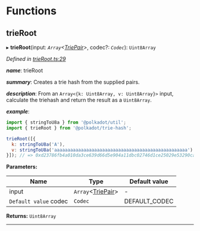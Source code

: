 

# Functions

<a id="trieroot"></a>

##  trieRoot

▸ **trieRoot**(input: *`Array`<[TriePair](_types_.md#triepair)>*, codec?: *`Codec`*): `Uint8Array`

*Defined in [trieRoot.ts:29](https://github.com/polkadot-js/common/blob/f46ba03/packages/trie-hash/src/trieRoot.ts#L29)*

*__name__*: trieRoot

*__summary__*: Creates a trie hash from the supplied pairs.

*__description__*: From an `Array<{k: Uint8Array, v: Uint8Array}>` input, calculate the triehash and return the result as a `Uint8Array`.

*__example__*:   

```javascript
import { stringToU8a } from '@polkadot/util';
import { trieRoot } from '@polkadot/trie-hash';

trieRoot([{
  k: stringToU8a('A'),
  v: stringToU8a('aaaaaaaaaaaaaaaaaaaaaaaaaaaaaaaaaaaaaaaaaaaaaaaaaa')
}]); // => 0xd23786fb4a010da3ce639d66d5e904a11dbc02746d1ce25029e53290cabf28ab
```

**Parameters:**

| Name | Type | Default value |
| ------ | ------ | ------ |
| input | `Array`<[TriePair](_types_.md#triepair)> | - |
| `Default value` codec | `Codec` |  DEFAULT_CODEC |

**Returns:** `Uint8Array`

___

